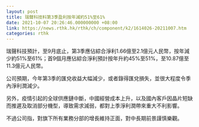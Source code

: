 ```yaml
---
layout: post
title: 瑞聲科技料第3季盈利按年減約51%至61%
date: 2021-10-07 20:26:46.000000000 +08:00
link: https://news.rthk.hk/rthk/ch/component/k2/1614026-20211007.htm
categories: rthk
---
```


瑞聲科技預計，至9月底止，第3季應佔綜合淨利1.66億至2.1億元人民幣，按年減少約51%至61%；首9個月應佔綜合淨利預計按年升約45%至51%，至10.87億至11.3億元人民幣。

公司預期，今年第3季的匯兌收益大幅減少，或者錄得匯兌損失，並很大程度令季內淨利潤減少。

另外，疫情引起的全球供應鏈中斷，中國經營成本上升，以及國內客戶因晶片短缺而推遲及取消部分機型，導致需求減弱，都對上季淨利潤帶來重大不利影響。

不過公司指，對旗下所有業務分部的增長維持正面，對中長期前景謹慎樂觀。
